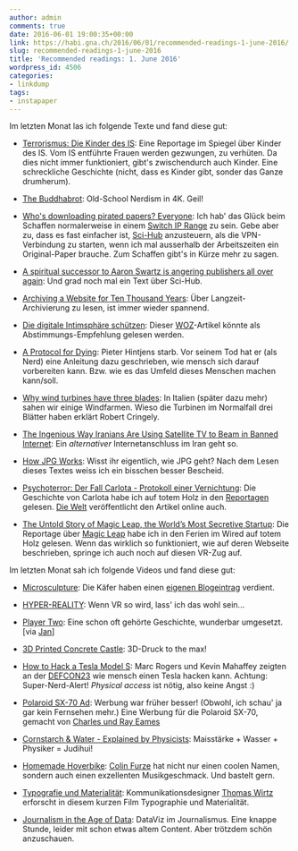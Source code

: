 ```yaml
---
author: admin
comments: true
date: 2016-06-01 19:00:35+00:00
link: https://habi.gna.ch/2016/06/01/recommended-readings-1-june-2016/
slug: recommended-readings-1-june-2016
title: 'Recommended readings: 1. June 2016'
wordpress_id: 4506
categories:
- linkdump
tags:
- instapaper
---
```


Im letzten Monat las ich folgende Texte und fand diese gut:





  * [Terrorismus: Die Kinder des IS](http://www.spiegel.de/spiegel/print/d-144021688.html): Eine Reportage im Spiegel über Kinder des IS. Vom IS entführte Frauen werden gezwungen, zu verhüten. Da dies nicht immer funktioniert, gibt's zwischendurch auch Kinder. Eine schreckliche Geschichte (nicht, dass es Kinder gibt, sonder das Ganze drumherum).


  * [The Buddhabrot](https://benedikt-bitterli.me/buddhabrot/): Old-School Nerdism in 4K. Geil!


  * [Who's downloading pirated papers? Everyone](http://www.sciencemag.org/news/2016/04/whos-downloading-pirated-papers-everyone): Ich hab' das Glück beim Schaffen normalerweise in einem [Switch IP Range](http://www.switch.ch/de/services/network/) zu sein. Gebe aber zu, dass es fast einfacher ist, [Sci-Hub](http://sci-hub.cc/) anzusteuern, als die VPN-Verbindung zu starten, wenn ich mal ausserhalb der Arbeitszeiten ein Original-Paper brauche. Zum Schaffen gibt's in Kürze mehr zu sagen.


  * [A spiritual successor to Aaron Swartz is angering publishers all over again](http://arstechnica.com/tech-policy/2016/04/a-spiritual-successor-to-aaron-swartz-is-angering-publishers-all-over-again/): Und grad noch mal ein Text über Sci-Hub.


  * [Archiving a Website for Ten Thousand Years](http://www.theatlantic.com/technology/archive/2016/05/archiving-a-website-for-ten-thousand-years/482385/): Über Langzeit-Archivierung zu lesen, ist immer wieder spannend.


  * [Die digitale Intimsphäre schützen](http://www.woz.ch/-6c81): Dieser [WOZ](http://www.woz.ch/)-Artikel könnte als Abstimmungs-Empfehlung gelesen werden.


  * [A Protocol for Dying](http://hintjens.com/blog:115): Pieter Hintjens starb. Vor seinem Tod hat er (als Nerd) eine Anleitung dazu geschrieben, wie mensch sich darauf vorbereiten kann. Bzw. wie es das Umfeld dieses Menschen machen kann/soll.


  * [Why wind turbines have three blades](http://www.cringely.com/2016/05/06/15262/): In Italien (später dazu mehr) sahen wir einige Windfarmen. Wieso die Turbinen im Normalfall drei Blätter haben erklärt Robert Cringely.


  * [The Ingenious Way Iranians Are Using Satellite TV to Beam in Banned Internet](https://www.wired.com/2016/04/ingenious-way-iranians-using-satellite-tv-beam-banned-data/): Ein _alternativer_ Internetanschluss im Iran geht so.


  * [How JPG Works](https://medium.freecodecamp.com/how-jpg-works-a4dbd2316f35?gi=6e81533b03ee): Wisst ihr eigentlich, wie JPG geht? Nach dem Lesen dieses Textes weiss ich ein bisschen besser Bescheid.


  * [Psychoterror: Der Fall Carlota - Protokoll einer Vernichtung](http://www.welt.de/vermischtes/article154492971/Der-Fall-Carlota-Protokoll-einer-Vernichtung.html): Die Geschichte von Carlota habe ich auf totem Holz in den [Reportagen](http://reportagen.com/content/carlota) gelesen. [Die Welt](http://www.welt.de) veröffentlicht den Artikel online auch.


  * [The Untold Story of Magic Leap, the World’s Most Secretive Startup](http://www.wired.com/2016/04/magic-leap-vr/): Die Reportage über [Magic Leap](https://www.magicleap.com/) habe ich in den Ferien im Wired auf totem Holz gelesen. Wenn das wirklich so funktioniert, wie auf deren Webseite beschrieben, springe ich auch noch auf diesen VR-Zug auf.



Im letzten Monat sah ich folgende Videos und fand diese gut:



  * [Microsculpture](https://vimeo.com/157712307): Die Käfer haben einen [eigenen Blogeintrag](http://wp.me/p4u1r-1aD) verdient.


  * [HYPER-REALITY](https://vimeo.com/166807261): Wenn VR so wird, lass' ich das wohl sein...


  * [Player Two](https://vimeo.com/162531355): Eine schon oft gehörte Geschichte, wunderbar umgesetzt. [via [Jan](https://pieceoplastic.com/index.php/7242/ruff-linkage-201617/)]


  * [3D Printed Concrete Castle](https://www.youtube.com/watch?v=DQ5Elbvvr1M): 3D-Druck to the max!


  * [How to Hack a Tesla Model S](https://www.youtube.com/watch?v=KX_0c9R4Fng): Marc Rogers und Kevin Mahaffey zeigten an der [DEFCON23](https://www.defcon.org/) wie mensch einen Tesla hacken kann. Achtung: Super-Nerd-Alert! _Physical access_ ist nötig, also keine Angst :)


  * [Polaroid SX-70 Ad](https://www.youtube.com/watch?v=5jaiq_ZZ_eM): Werbung war früher besser! (Obwohl, ich schau' ja gar kein Fernsehen mehr.) Eine Werbung für die Polaroid SX-70, gemacht von [Charles und Ray Eames](http://www.eamesoffice.com/eames-office/charles-and-ray/)


  * [Cornstarch & Water - Explained by Physicists](https://www.youtube.com/watch?v=JGfynrsdaV0): Maisstärke + Wasser + Physiker = Judihui!


  * [Homemade Hoverbike](https://www.youtube.com/watch?v=soxxPyaAT1k): [Colin Furze](https://www.youtube.com/colinfurze) hat nicht nur einen coolen Namen, sondern auch einen exzellenten Musikgeschmack. Und bastelt gern.


  * [Typografie und Materialität](https://www.youtube.com/watch?v=5l45xxPo-CY): Kommunikationsdesigner [Thomas Wirtz](http://www.thomaswirtz.net/) erforscht in diesem kurzen Film Typographie und Materialität.


  * [Journalism in the Age of Data](https://vimeo.com/14777910): DataViz im Journalismus. Eine knappe Stunde, leider mit schon etwas altem Content. Aber trötzdem schön anzuschauen.



